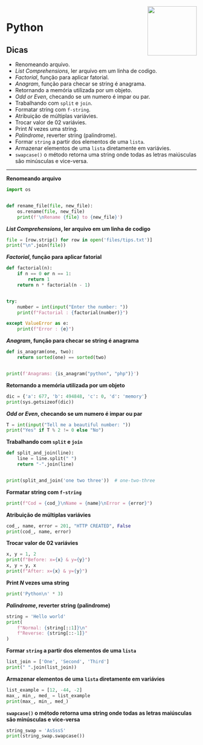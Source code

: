 <img src="https://i.ibb.co/M6nBBb0/mascote.png" align="right" width="130">

# Python

## Dicas

- Renomeando arquivo.
- _List Comprehensions_, ler arquivo em um linha de codigo.
- _Factorial_, função para aplicar fatorial.
- _Anagram_, função para checar se string é anagrama.
- Retornando a memória utilizada por um objeto.
- _Odd or Even_, checando se um numero é impar ou par.
- Trabalhando com `split` e `join`.
- Formatar string com `f-string`.
- Atribuição de múltiplas variávies.
- Trocar valor de 02 variávies.
- Print _N_ vezes uma string.
- _Palindrome_, reverter string (palindrome).
- Formar `string` a partir dos elementos de uma `lista`.
- Armazenar elementos de uma `lista` diretamente em variávies.
- `swapcase()` o método retorna uma string onde todas as letras maiúsculas são minúsculas e vice-versa.

---

**Renomeando arquivo**

```python
import os


def rename_file(file, new_file):
    os.rename(file, new_file)
    print(f'\nRename {file} to {new_file}')
```

**_List Comprehensions_, ler arquivo em um linha de codigo**

```python
file = [row.strip() for row in open('files/tips.txt')]
print("\n".join(file))
```

**_Factorial_, função para aplicar fatorial**

```python
def factorial(n):
    if n == 0 or n == 1:
        return 1
    return n * factorial(n - 1)


try:
    number = int(input("Enter the number: "))
    print(f"Factorial : {factorial(number)}")

except ValueError as e:
    print(f"Error : {e}")
```

**_Anagram_, função para checar se string é anagrama**

```python
def is_anagram(one, two):
    return sorted(one) == sorted(two)


print(f'Anagrams: {is_anagram("python", "php")}')
```

**Retornando a memória utilizada por um objeto**

```python
dic = {'a': 677, 'b': 494848, 'c': 0, 'd': 'memory'}
print(sys.getsizeof(dic))
```

**_Odd or Even_, checando se um numero é impar ou par**

```python
T = int(input("Tell me a beautiful number: "))
print("Yes" if T % 2 != 0 else "No")
```

**Trabalhando com `split` e `join`**

```python
def split_and_join(line):
    line = line.split(" ")
    return "-".join(line)


print(split_and_join('one two three'))  # one-two-three
```

**Formatar string com `f-string`**

```python
print(f"Cod = {cod_}\nName = {name}\nError = {error}")
```

**Atribuição de múltiplas variávies**

```python
cod_, name, error = 201, "HTTP CREATED", False
print(cod_, name, error)
```

**Trocar valor de 02 variávies**

```python
x, y = 1, 2
print(f"Before: x={x} & y={y}")
x, y = y, x
print(f"After: x={x} & y={y}")
```

**Print _N_ vezes uma string**

```python
print('Python\n' * 3)
```

**_Palindrome_, reverter string (palindrome)**

```python
string = 'Hello world'
print(
    f"Normal: {string[::1]}\n"
    f"Reverse: {string[::-1]}"
)
```

**Formar `string` a partir dos elementos de uma `lista`**

```python
list_join = ['One', 'Second', 'Third']
print(" ".join(list_join))
```

**Armazenar elementos de uma `lista` diretamente em variávies**

```python
list_example = [12, -44, -2]
max_, min_, med_ = list_example
print(max_, min_, med_)
```

**`swapcase()` o método retorna uma string onde todas as letras maiúsculas são minúsculas e vice-versa**

```python
string_swap = 'AsSssS'
print(string_swap.swapcase())
```